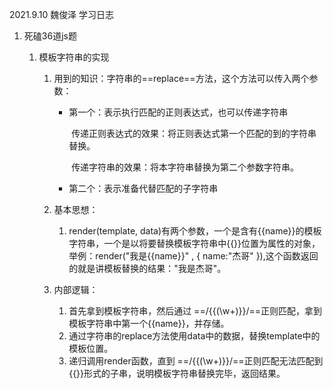 2021.9.10 魏俊泽 学习日志

1. 死磕36道js题

   1. 模板字符串的实现

      1. 用到的知识：字符串的==replace==方法，这个方法可以传入两个参数：

         - 第一个：表示执行匹配的正则表达式，也可以传递字符串

           ​	传递正则表达式的效果：将正则表达式第一个匹配的到的字符串替换。

           ​	传递字符串的效果：将本字符串替换为第二个参数字符串。

         - 第二个：表示准备代替匹配的子字符串

      2. 基本思想：

         1. render(template, data)有两个参数，一个是含有{{name}}的模板字符串，一个是以将要替换模板字符串中{{}}位置为属性的对象，举例：render("我是{{name}}" , { name:"杰哥" }),这个函数返回的就是讲模板替换的结果："我是杰哥"。

      3. 内部逻辑：

         1. 首先拿到模板字符串，然后通过 ==/\{\{(\w+)\}\}/==正则匹配，拿到模板字符串中第一个{{name}}，并存储。
         2. 通过字符串的replace方法使用data中的数据，替换template中的模板位置。
         3. 递归调用render函数，直到 ==/\{\{(\w+)\}\}/==正则匹配无法匹配到{{}}形式的子串，说明模板字符串替换完毕，返回结果。

